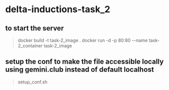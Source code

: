 # delta-inductions-task_2

## to start the server
> docker build -t task-2_image .
> docker run -d -p 80:80 --name task-2_container task-2_image

## setup the conf to make the file accessible locally using gemini.club instead of default localhost
> setup_conf.sh
